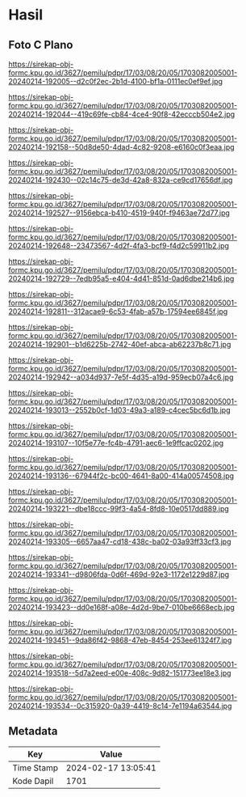 # Hasil

## Foto C Plano

https://sirekap-obj-formc.kpu.go.id/3627/pemilu/pdpr/17/03/08/20/05/1703082005001-20240214-192005--d2c0f2ec-2b1d-4100-bf1a-0111ec0ef9ef.jpg

https://sirekap-obj-formc.kpu.go.id/3627/pemilu/pdpr/17/03/08/20/05/1703082005001-20240214-192044--419c69fe-cb84-4ce4-90f8-42ecccb504e2.jpg

https://sirekap-obj-formc.kpu.go.id/3627/pemilu/pdpr/17/03/08/20/05/1703082005001-20240214-192158--50d8de50-4dad-4c82-9208-e6160c0f3eaa.jpg

https://sirekap-obj-formc.kpu.go.id/3627/pemilu/pdpr/17/03/08/20/05/1703082005001-20240214-192430--02c14c75-de3d-42a8-832a-ce9cd17656df.jpg

https://sirekap-obj-formc.kpu.go.id/3627/pemilu/pdpr/17/03/08/20/05/1703082005001-20240214-192527--9156ebca-b410-4519-940f-f9463ae72d77.jpg

https://sirekap-obj-formc.kpu.go.id/3627/pemilu/pdpr/17/03/08/20/05/1703082005001-20240214-192648--23473567-4d2f-4fa3-bcf9-f4d2c59911b2.jpg

https://sirekap-obj-formc.kpu.go.id/3627/pemilu/pdpr/17/03/08/20/05/1703082005001-20240214-192729--7edb95a5-e404-4d41-851d-0ad6dbe214b6.jpg

https://sirekap-obj-formc.kpu.go.id/3627/pemilu/pdpr/17/03/08/20/05/1703082005001-20240214-192811--312acae9-6c53-4fab-a57b-17594ee6845f.jpg

https://sirekap-obj-formc.kpu.go.id/3627/pemilu/pdpr/17/03/08/20/05/1703082005001-20240214-192901--b1d6225b-2742-40ef-abca-ab62237b8c71.jpg

https://sirekap-obj-formc.kpu.go.id/3627/pemilu/pdpr/17/03/08/20/05/1703082005001-20240214-192942--a034d937-7e5f-4d35-a19d-959ecb07a4c6.jpg

https://sirekap-obj-formc.kpu.go.id/3627/pemilu/pdpr/17/03/08/20/05/1703082005001-20240214-193013--2552b0cf-1d03-49a3-a189-c4cec5bc6d1b.jpg

https://sirekap-obj-formc.kpu.go.id/3627/pemilu/pdpr/17/03/08/20/05/1703082005001-20240214-193107--10f5e77e-fc4b-4791-aec6-1e9ffcac0202.jpg

https://sirekap-obj-formc.kpu.go.id/3627/pemilu/pdpr/17/03/08/20/05/1703082005001-20240214-193136--67944f2c-bc00-4641-8a00-414a00574508.jpg

https://sirekap-obj-formc.kpu.go.id/3627/pemilu/pdpr/17/03/08/20/05/1703082005001-20240214-193221--dbe18ccc-99f3-4a54-8fd8-10e0517dd889.jpg

https://sirekap-obj-formc.kpu.go.id/3627/pemilu/pdpr/17/03/08/20/05/1703082005001-20240214-193305--6657aa47-cd18-438c-ba02-03a93ff33cf3.jpg

https://sirekap-obj-formc.kpu.go.id/3627/pemilu/pdpr/17/03/08/20/05/1703082005001-20240214-193341--d9806fda-0d6f-469d-92e3-1172e1229d87.jpg

https://sirekap-obj-formc.kpu.go.id/3627/pemilu/pdpr/17/03/08/20/05/1703082005001-20240214-193423--dd0e168f-a08e-4d2d-9be7-010be6668ecb.jpg

https://sirekap-obj-formc.kpu.go.id/3627/pemilu/pdpr/17/03/08/20/05/1703082005001-20240214-193451--9da86f42-9868-47eb-8454-253ee61324f7.jpg

https://sirekap-obj-formc.kpu.go.id/3627/pemilu/pdpr/17/03/08/20/05/1703082005001-20240214-193518--5d7a2eed-e00e-408c-9d82-151773ee18e3.jpg

https://sirekap-obj-formc.kpu.go.id/3627/pemilu/pdpr/17/03/08/20/05/1703082005001-20240214-193534--0c315920-0a39-4419-8c14-7e1194a63544.jpg


## Metadata

| Key        | Value               |
| ---------- | ------------------- |
| Time Stamp | 2024-02-17 13:05:41 |
| Kode Dapil | 1701                |



